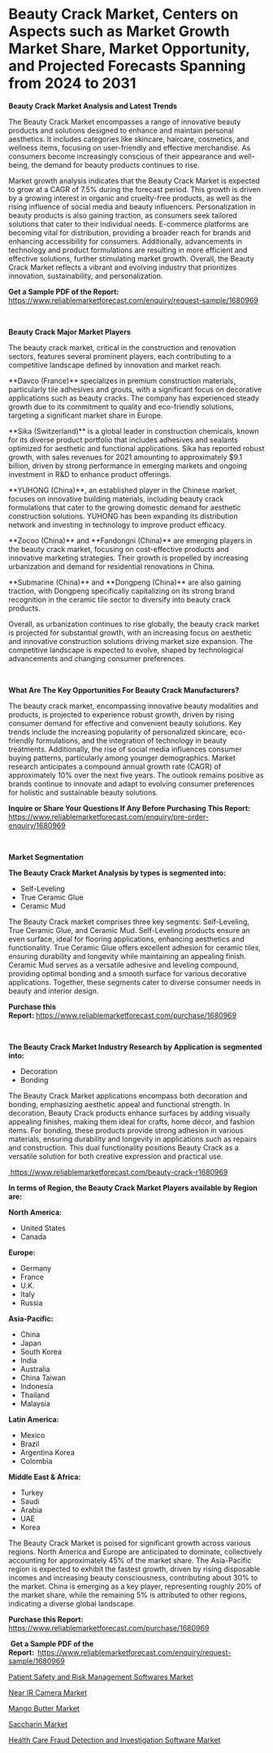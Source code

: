 <p><h1>Beauty Crack Market, Centers on Aspects such as Market Growth Market Share, Market Opportunity, and Projected Forecasts Spanning from 2024 to 2031</h1></p><p><strong>Beauty Crack Market Analysis and Latest Trends</strong></p>
<p><p>The Beauty Crack Market encompasses a range of innovative beauty products and solutions designed to enhance and maintain personal aesthetics. It includes categories like skincare, haircare, cosmetics, and wellness items, focusing on user-friendly and effective merchandise. As consumers become increasingly conscious of their appearance and well-being, the demand for beauty products continues to rise.</p><p>Market growth analysis indicates that the Beauty Crack Market is expected to grow at a CAGR of 7.5% during the forecast period. This growth is driven by a growing interest in organic and cruelty-free products, as well as the rising influence of social media and beauty influencers. Personalization in beauty products is also gaining traction, as consumers seek tailored solutions that cater to their individual needs. E-commerce platforms are becoming vital for distribution, providing a broader reach for brands and enhancing accessibility for consumers. Additionally, advancements in technology and product formulations are resulting in more efficient and effective solutions, further stimulating market growth. Overall, the Beauty Crack Market reflects a vibrant and evolving industry that prioritizes innovation, sustainability, and personalization.</p></p>
<p><strong>Get a Sample PDF of the Report:&nbsp;</strong> <a href="https://www.reliablemarketforecast.com/enquiry/request-sample/1680969?utm_campaign=1097&utm_medium=2&utm_source=Github&utm_content=ia&utm_term=16122024&utm_id=beauty-crack">https://www.reliablemarketforecast.com/enquiry/request-sample/1680969</a></p>
<p>&nbsp;</p>
<p><strong>Beauty Crack Major Market Players</strong></p>
<p><p>The beauty crack market, critical in the construction and renovation sectors, features several prominent players, each contributing to a competitive landscape defined by innovation and market reach.</p><p>**Davco (France)** specializes in premium construction materials, particularly tile adhesives and grouts, with a significant focus on decorative applications such as beauty cracks. The company has experienced steady growth due to its commitment to quality and eco-friendly solutions, targeting a significant market share in Europe.</p><p>**Sika (Switzerland)** is a global leader in construction chemicals, known for its diverse product portfolio that includes adhesives and sealants optimized for aesthetic and functional applications. Sika has reported robust growth, with sales revenues for 2021 amounting to approximately $9.1 billion, driven by strong performance in emerging markets and ongoing investment in R&D to enhance product offerings.</p><p>**YUHONG (China)**, an established player in the Chinese market, focuses on innovative building materials, including beauty crack formulations that cater to the growing domestic demand for aesthetic construction solutions. YUHONG has been expanding its distribution network and investing in technology to improve product efficacy.</p><p>**Zocoo (China)** and **Fandongni (China)** are emerging players in the beauty crack market, focusing on cost-effective products and innovative marketing strategies. Their growth is propelled by increasing urbanization and demand for residential renovations in China. </p><p>**Submarine (China)** and **Dongpeng (China)** are also gaining traction, with Dongpeng specifically capitalizing on its strong brand recognition in the ceramic tile sector to diversify into beauty crack products.</p><p>Overall, as urbanization continues to rise globally, the beauty crack market is projected for substantial growth, with an increasing focus on aesthetic and innovative construction solutions driving market size expansion. The competitive landscape is expected to evolve, shaped by technological advancements and changing consumer preferences.</p></p>
<p>&nbsp;</p>
<p><strong>What Are The Key Opportunities For Beauty Crack Manufacturers?</strong></p>
<p><p>The beauty crack market, encompassing innovative beauty modalities and products, is projected to experience robust growth, driven by rising consumer demand for effective and convenient beauty solutions. Key trends include the increasing popularity of personalized skincare, eco-friendly formulations, and the integration of technology in beauty treatments. Additionally, the rise of social media influences consumer buying patterns, particularly among younger demographics. Market research anticipates a compound annual growth rate (CAGR) of approximately 10% over the next five years. The outlook remains positive as brands continue to innovate and adapt to evolving consumer preferences for holistic and sustainable beauty solutions.</p></p>
<p><strong>Inquire or Share Your Questions If Any Before Purchasing This Report:</strong> <a href="https://www.reliablemarketforecast.com/enquiry/pre-order-enquiry/1680969?utm_campaign=1097&utm_medium=2&utm_source=Github&utm_content=ia&utm_term=16122024&utm_id=beauty-crack">https://www.reliablemarketforecast.com/enquiry/pre-order-enquiry/1680969</a></p>
<p>&nbsp;</p>
<p><strong>Market Segmentation</strong></p>
<p><strong>The Beauty Crack Market Analysis by types is segmented into:</strong></p>
<p><ul><li>Self-Leveling</li><li>True Ceramic Glue</li><li>Ceramic Mud</li></ul></p>
<p><p>The Beauty Crack market comprises three key segments: Self-Leveling, True Ceramic Glue, and Ceramic Mud. Self-Leveling products ensure an even surface, ideal for flooring applications, enhancing aesthetics and functionality. True Ceramic Glue offers excellent adhesion for ceramic tiles, ensuring durability and longevity while maintaining an appealing finish. Ceramic Mud serves as a versatile adhesive and leveling compound, providing optimal bonding and a smooth surface for various decorative applications. Together, these segments cater to diverse consumer needs in beauty and interior design.</p></p>
<p><strong>Purchase this Report:&nbsp;</strong><a href="https://www.reliablemarketforecast.com/purchase/1680969?utm_campaign=1097&utm_medium=2&utm_source=Github&utm_content=ia&utm_term=16122024&utm_id=beauty-crack">https://www.reliablemarketforecast.com/purchase/1680969</a></p>
<p>&nbsp;</p>
<p><strong>The Beauty Crack Market Industry Research by Application is segmented into:</strong></p>
<p><ul><li>Decoration</li><li>Bonding</li></ul></p>
<p><p>The Beauty Crack Market applications encompass both decoration and bonding, emphasizing aesthetic appeal and functional strength. In decoration, Beauty Crack products enhance surfaces by adding visually appealing finishes, making them ideal for crafts, home décor, and fashion items. For bonding, these products provide strong adhesion in various materials, ensuring durability and longevity in applications such as repairs and construction. This dual functionality positions Beauty Crack as a versatile solution for both creative expression and practical use.</p></p>
<p><a href="https://www.reliablemarketforecast.com/beauty-crack-r1680969?utm_campaign=1097&utm_medium=2&utm_source=Github&utm_content=ia&utm_term=16122024&utm_id=beauty-crack">&nbsp;https://www.reliablemarketforecast.com/beauty-crack-r1680969</a></p>
<p><strong>In terms of Region, the Beauty Crack Market Players available by Region are:</strong></p>
<p>
    <p> <strong> North America: </strong>
        <ul>
            <li>United States</li>
            <li>Canada</li>
        </ul>
        </p> 
    <p> <strong> Europe: </strong>
        <ul>
            <li>Germany</li>
            <li>France</li>
            <li>U.K.</li>
            <li>Italy</li>
            <li>Russia</li>
        </ul>
        </p> 
    <p> <strong> Asia-Pacific: </strong>
        <ul>
            <li>China</li>
            <li>Japan</li>
            <li>South Korea</li>
            <li>India</li>
            <li>Australia</li>
            <li>China Taiwan</li>
            <li>Indonesia</li>
            <li>Thailand</li>
            <li>Malaysia</li>
        </ul>
        </p> 
    <p> <strong> Latin America: </strong>
        <ul>
            <li>Mexico</li>
            <li>Brazil</li>
            <li>Argentina Korea</li>
            <li>Colombia</li>
        </ul>
        </p> 
    <p> <strong> Middle East & Africa: </strong>
        <ul>
            <li>Turkey</li>
            <li>Saudi</li>
            <li>Arabia</li>
            <li>UAE</li>
            <li>Korea</li>
        </ul>
    </p>
    </p>
<p><p>The Beauty Crack Market is poised for significant growth across various regions. North America and Europe are anticipated to dominate, collectively accounting for approximately 45% of the market share. The Asia-Pacific region is expected to exhibit the fastest growth, driven by rising disposable incomes and increasing beauty consciousness, contributing about 30% to the market. China is emerging as a key player, representing roughly 20% of the market share, while the remaining 5% is attributed to other regions, indicating a diverse global landscape.</p></p>
<p><strong>Purchase this Report: </strong><a href="https://www.reliablemarketforecast.com/purchase/1680969?utm_campaign=1097&utm_medium=2&utm_source=Github&utm_content=ia&utm_term=16122024&utm_id=beauty-crack">https://www.reliablemarketforecast.com/purchase/1680969</a></p>
<p>&nbsp;<strong>Get a Sample PDF of the Report:&nbsp;&nbsp;</strong><a href="https://www.reliablemarketforecast.com/enquiry/request-sample/1680969?utm_campaign=1097&utm_medium=2&utm_source=Github&utm_content=ia&utm_term=16122024&utm_id=beauty-crack">https://www.reliablemarketforecast.com/enquiry/request-sample/1680969</a></p>
<p><strong></strong></p>
<p><p><a href="https://github.com/yoshih12/Market-Research-Report-List-4/blob/main/patient-safety-and-risk-management-softwares-market.md?utm_campaign=1097&utm_medium=2&utm_source=Github&utm_content=ia&utm_term=16122024&utm_id=beauty-crack">Patient Safety and Risk Management Softwares Market</a></p><p><a href="https://www.linkedin.com/pulse/global-perspective-near-ir-camera-market-aforecastcagr-91from-c4uze?utm_campaign=1097&utm_medium=2&utm_source=Github&utm_content=ia&utm_term=16122024&utm_id=beauty-crack">Near IR Camera Market</a></p><p><a href="https://www.linkedin.com/pulse/detailed-analysis-size-mango-butter-market-projected-roswe?utm_campaign=1097&utm_medium=2&utm_source=Github&utm_content=ia&utm_term=16122024&utm_id=beauty-crack">Mango Butter Market</a></p><p><a href="https://www.linkedin.com/pulse/saccharin-market-velocity-146-cagr-trajectory-2024-2031-eedee?utm_campaign=1097&utm_medium=2&utm_source=Github&utm_content=ia&utm_term=16122024&utm_id=beauty-crack">Saccharin Market</a></p><p><a href="https://github.com/darenph8er/Market-Research-Report-List-1/blob/main/health-care-fraud-detection-and-investigation-software-market.md?utm_campaign=1097&utm_medium=2&utm_source=Github&utm_content=ia&utm_term=16122024&utm_id=beauty-crack">Health Care Fraud Detection and Investigation Software Market</a></p></p>